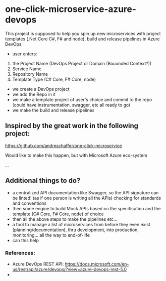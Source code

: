 # one-click-microservice-azure-devops
This project is supposed to help you spin up new microservices with project templates (.Net Core C#, F# and node), build and release pipelines in Azure DevOps

* user enters:
1. the Project Name (DevOps Project or Domain (Bouonded Context?))
2. Service Name
3. Repository Name
4. Template Type (C# Core, F# Core, node)

* we create a DevOps project
* we add the Repo in it
* we make a template project of user's choice and commit to the repo (could have instrumentation, swagger, etc all ready to go)
* we make the build and release pipelines

## Inspired by the great work in the following project:
https://github.com/andreschaffer/one-click-microservice

Would like to make this happen, but with Microsoft Azure eco-system

...


## Additional things to do?
* a centralized API documentation like Swagger, so the API signature can be linted! (as if one person is writing all the APIs) checking for standards and conventions
* then some engine to build Mock APIs based on the specification and the template (C# Core, F# Core, node) of choice
* then all the above steps to make the pipelines etc...
* a tool to manage a list of microservices from before they even exist (planning/documentation), thru development, into production, monitoring... all the way to end-of-life
* can this help 

### References:
* Azure DevOps REST API: https://docs.microsoft.com/en-us/rest/api/azure/devops/?view=azure-devops-rest-5.0
* 
